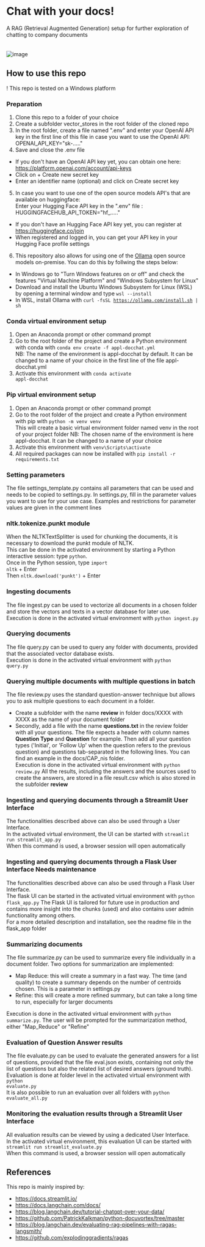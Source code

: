 # Chat with your docs! 
A RAG (Retrieval Augmented Generation) setup for further exploration of chatting to company documents<br><br><br>
![image](https://github.com/pbl-nl/appl-docchat/assets/7226328/d30cdb13-2276-4510-aae9-c94fcaeb9f66)


## How to use this repo
! This repo is tested on a Windows platform

### Preparation
1. Clone this repo to a folder of your choice
2. Create a subfolder vector_stores in the root folder of the cloned repo
3. In the root folder, create a file named ".env" and enter your OpenAI API key in the first line of this file in case you want to use the OpenAI API:<br>
OPENAI_API_KEY="sk-....."<br>
4. Save and close the .env file<br>
* If you don't have an OpenAI API key yet, you can obtain one here: https://platform.openai.com/account/api-keys
* Click on + Create new secret key
* Enter an identifier name (optional) and click on Create secret key
5. In case you want to use one of the open source models API's that are available on huggingface:<br>
Enter your Hugging Face API key in the ".env" file :<br>
HUGGINGFACEHUB_API_TOKEN="hf_....."<br>
* If you don't have an Hugging Face API key yet, you can register at https://huggingface.co/join
* When registered and logged in, you can get your API key in your Hugging Face profile settings
6. This repository also allows for using one of the [Ollama](https://ollama.com/) open source models on-premise. You can do this by follwing the steps below:
* In Windows go to "Turn Windows features on or off" and check the features "Virtual Machine Platform" and "Windows Subsystem for Linux"
* Download and install the Ubuntu Windows Subsystem for Linux (WSL) by opening a terminal window and type <code>wsl --install</code>
* In WSL, install Ollama with <code>curl -fsSL https://ollama.com/install.sh | sh</code>
  
### Conda virtual environment setup
1. Open an Anaconda prompt or other command prompt
2. Go to the root folder of the project and create a Python environment with conda with <code>conda env create -f appl-docchat.yml</code><br>
NB: The name of the environment is appl-docchat by default. It can be changed to a name of your choice in the first line of the file appl-docchat.yml
3. Activate this environment with <code>conda activate appl-docchat</code>

### Pip virtual environment setup
1. Open an Anaconda prompt or other command prompt
2. Go to the root folder of the project and create a Python environment with pip with <code>python -m venv venv</code><br>
This will create a basic virtual environment folder named venv in the root of your project folder
NB: The chosen name of the environment is here appl-docchat. It can be changed to a name of your choice
3. Activate this environment with <code>venv\Scripts\activate</code>
4. All required packages can now be installed with <code>pip install -r requirements.txt</code>

### Setting parameters
The file settings_template.py contains all parameters that can be used and needs to be copied to settings.py. In settings.py, fill in the parameter values you want to use for your use case. 
Examples and restrictions for parameter values are given in the comment lines

### nltk.tokenize.punkt module
When the NLTKTextSplitter is used for chunking the documents, it is necessary to download the punkt module of NLTK.<br>
This can be done in the activated environment by starting a Python interactive session: type <code>python</code>.<br>
Once in the Python session, type <code>import nltk</code> + Enter<br>
Then <code>nltk.download('punkt')</code> + Enter

### Ingesting documents
The file ingest.py can be used to vectorize all documents in a chosen folder and store the vectors and texts in a vector database for later use.<br>
Execution is done in the activated virtual environment with <code>python ingest.py</code>

### Querying documents
The file query.py can be used to query any folder with documents, provided that the associated vector database exists.<br>
Execution is done in the activated virtual environment with <code>python query.py</code>

### Querying multiple documents with multiple questions in batch
The file review.py uses the standard question-answer technique but allows you to ask multiple questions to each document in a folder. 
* Create a subfolder with the name <B>review</B> in folder docs/XXXX with XXXX as the name of your document folder
* Secondly, add a file with the name <B>questions.txt</B> in the review folder with all your questions. The file expects a header with column names <B>Question Type</B> and <B>Question</B> for example. Then add all your question types ('Initial', or 'Follow Up' when the question refers to the previous question) and questions tab-separated in the following lines. You can find an example in the docs/CAP_nis folder.<br>
Execution is done in the activated virtual environment with <code>python review.py</code>
All the results, including the answers and the sources used to create the answers, are stored in a file result.csv which is also stored in the subfolder <B>review</B>

### Ingesting and querying documents through a Streamlit User Interface
The functionalities described above can also be used through a User Interface.<br>
In the activated virtual environment, the UI can be started with <code>streamlit run streamlit_app.py</code><br>
When this command is used, a browser session will open automatically

### Ingesting and querying documents through a Flask User Interface __Needs maintenance__
The functionalities described above can also be used through a Flask User Interface.<br>
The flask UI can be started in the activated virtual environment with <code>python flask_app.py</code>
The Flask UI is tailored for future use in production and contains more insight into the chunks (used) and also contains user admin functionality among others.<br>
For a more detailed description and installation, see the readme file in the flask_app folder

### Summarizing documents
The file summarize.py can be used to summarize every file individually in a document folder. Two options for summarization are implemented:
* Map Reduce: this will create a summary in a fast way. The time (and quality) to create a summary depends on the number of centroids chosen. This is a parameter in settings.py<br>
* Refine: this will create a more refined summary, but can take a long time to run, especially for larger documents

Execution is done in the activated virtual environment with <code>python summarize.py</code>. The user will be prompted for the summarization method, either "Map_Reduce" or "Refine"

### Evaluation of Question Answer results
The file evaluate.py can be used to evaluate the generated answers for a list of questions, provided that the file eval.json exists, containing 
not only the list of questions but also the related list of desired answers (ground truth).<br>
Evaluation is done at folder level in the activated virtual environment with <code>python evaluate.py</code><br>
It is also possible to run an evaluation over all folders with <code>python evaluate_all.py</code>

### Monitoring the evaluation results through a Streamlit User Interface
All evaluation results can be viewed by using a dedicated User Interface.<br>
In the activated virtual environment, this evaluation UI can be started with <code>streamlit run streamlit_evaluate.py</code><br>
When this command is used, a browser session will open automatically

## References
This repo is mainly inspired by:
- https://docs.streamlit.io/
- https://docs.langchain.com/docs/
- https://blog.langchain.dev/tutorial-chatgpt-over-your-data/
- https://github.com/PatrickKalkman/python-docuvortex/tree/master
- https://blog.langchain.dev/evaluating-rag-pipelines-with-ragas-langsmith/
- https://github.com/explodinggradients/ragas

